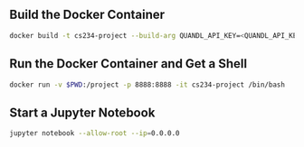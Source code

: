## Build the Docker Container
```bash
docker build -t cs234-project --build-arg QUANDL_API_KEY=<QUANDL_API_KEY> .
```

## Run the Docker Container and Get a Shell
```bash
docker run -v $PWD:/project -p 8888:8888 -it cs234-project /bin/bash
```

## Start a Jupyter Notebook
```bash
jupyter notebook --allow-root --ip=0.0.0.0
```
